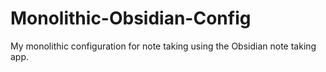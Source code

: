 # Monolithic-Obsidian-Config
My monolithic configuration for note taking using the Obsidian note taking app.
